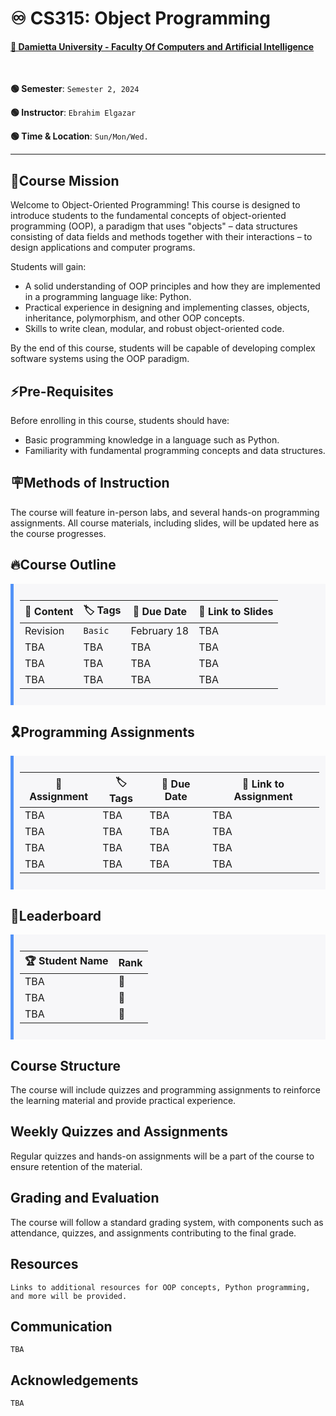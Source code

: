 # ♾️ CS315: Object Programming

#### [🏫 Damietta University - Faculty Of Computers and Artificial Intelligence](https://cai.du.edu.eg)

<br />

**🟢 Semester**: `Semester 2, 2024`

**🟢 Instructor**: `Ebrahim Elgazar`

**🟢 Time & Location**: `Sun/Mon/Wed.`

---

## **🚨Course Mission**

Welcome to Object-Oriented Programming! This course is designed to introduce students to the fundamental concepts of object-oriented programming (OOP), a paradigm that uses "objects" – data structures consisting of data fields and methods together with their interactions – to design applications and computer programs.

Students will gain:

* A solid understanding of OOP principles and how they are implemented in a programming language like: Python.
* Practical experience in designing and implementing classes, objects, inheritance, polymorphism, and other OOP concepts.
* Skills to write clean, modular, and robust object-oriented code.

By the end of this course, students will be capable of developing complex software systems using the OOP paradigm.

## **⚡Pre-Requisites**

Before enrolling in this course, students should have:

* Basic programming knowledge in a language such as Python.
* Familiarity with fundamental programming concepts and data structures.

## **🪧Methods of Instruction**

The course will feature in-person labs, and several hands-on programming assignments. All course materials, including slides, will be updated here as the course progresses.

## **🔥Course Outline**

<div style="background-color:#f7f7f9; padding:10px; border-left: 5px solid #5292f7;">
  
| 📘 Content | 🏷️ Tags | 📅 Due Date | 🔗 Link to Slides |
| --- | --- | --- | --- |
| Revision | `Basic` | February 18 | TBA |
| TBA | TBA | TBA | TBA |
| TBA | TBA | TBA | TBA |
| TBA | TBA | TBA | TBA |

</div>

## 🎗️Programming Assignments

<div style="background-color:#f7f7f9; padding:10px; border-left: 5px solid #5292f7;">
  
| 📘 Assignment | 🏷️ Tags | 📅 Due Date | 🔗 Link to Assignment |
| --- | --- | --- | --- |
| TBA | TBA | TBA | TBA |
| TBA | TBA | TBA | TBA |
| TBA | TBA | TBA | TBA |
| TBA | TBA | TBA | TBA |

</div>

## 💫Leaderboard

<div style="background-color:#f7f7f9; padding:10px; border-left: 5px solid #5292f7;">
  
| 🏆 Student Name | Rank |
| --- | --- |
| TBA | 🥇 |
| TBA | 🥈 |
| TBA | 🥉 |

</div>

## Course Structure

The course will include quizzes and programming assignments to reinforce the learning material and provide practical experience.

## Weekly Quizzes and Assignments

Regular quizzes and hands-on assignments will be a part of the course to ensure retention of the material.

## **Grading and Evaluation**

The course will follow a standard grading system, with components such as attendance, quizzes, and assignments contributing to the final grade.

## **Resources**

`Links to additional resources for OOP concepts, Python programming, and more will be provided.`

## Communication

`TBA`

## Acknowledgements

`TBA`


